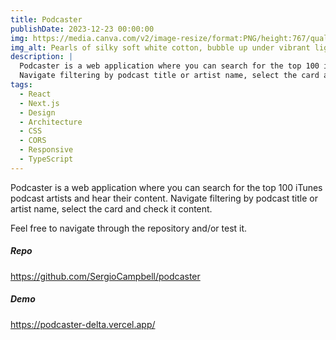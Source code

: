 ```yaml
---
title: Podcaster
publishDate: 2023-12-23 00:00:00
img: https://media.canva.com/v2/image-resize/format:PNG/height:767/quality:100/uri:s3%3A%2F%2Fmedia-private.canva.com%2FJoX68%2FMAGTeaJoX68%2F1%2Fp.png/watermark:F/width:1541?csig=AAAAAAAAAAAAAAAAAAAAABWUfOOz_elZMu5cjJDp-n93GxtxwR3n_Dm075fKeQWf&exp=1728856429&osig=AAAAAAAAAAAAAAAAAAAAAEZrojnMTYjXM1ih0YiDEU95cWHRbxNmSz0mMRz0-Jjv&signer=media-rpc&x-canva-quality=screen_2x
img_alt: Pearls of silky soft white cotton, bubble up under vibrant lighting
description: |
  Podcaster is a web application where you can search for the top 100 iTunes podcast artists and hear their content.
  Navigate filtering by podcast title or artist name, select the card and check it content.
tags:
  - React
  - Next.js
  - Design
  - Architecture
  - CSS
  - CORS
  - Responsive
  - TypeScript
---
```


Podcaster is a web application where you can search for the top 100 iTunes podcast artists and hear their content.
Navigate filtering by podcast title or artist name, select the card and check it content.

Feel free to navigate through the repository and/or test it.

##### Repo

<https://github.com/SergioCampbell/podcaster>

##### Demo

<https://podcaster-delta.vercel.app/>
